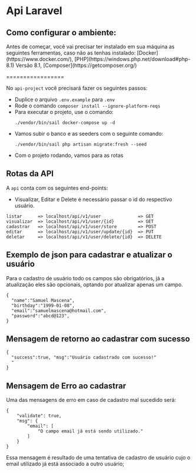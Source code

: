 # Api Laravel

## Como configurar o ambiente:

<p>Antes de começar, você vai precisar ter instalado em sua máquina as seguintes ferramentas, caso não as tenhas instalado:
[Docker](https://www.docker.com/), [PHP](https://windows.php.net/download#php-8.1) Versão 8.1, 
[Composer](https://getcomposer.org/) </p>

=================
<!--ts-->
No `api-project` você precisará fazer os seguintes passos:
   * Duplice o arquivo `.env.example` para `.env`
   * Rode o comando `composer install --ignore-platform-reqs `
   * Para executar o projeto, use o comando:
      ```
      ./vendor/bin/sail docker-compose up -d
      ```
   * Vamos subir o banco e as seeders com o seguinte comando:
      ```
      ./vendor/bin/sail php artisan migrate:fresh --seed
      ```
   * Com o projeto rodando, vamos para as rotas   
## Rotas da API
A `api` conta com os seguintes end-points:
   * Visualizar, Editar e Delete é necessário passar o id do respectivo usuário.
```
listar      => localhost/api/v1/user              => GET
visualizar  => localhost/api/v1/user/{id}         => GET
cadastrar   => localhost/api/v1/user/store        => POST
editar      => localhost/api/v1/user/update/{id}  => PUT
deletar     => localhost/api/v1/user/delete/{id}  => DELETE
```

## Exemplo de json para cadastrar e atualizar o usuário
Para o cadastro de usuário todo os campos são obrigatórios, já a atualização eles são opcionais, optando por atualizar apenas um campo.

```
{
  "name":"Samuel Mascena",
  "birthday":"1999-01-08",
  "email":"samuelmascena@hotmail.com",
  "password":"abcd@123",
}
```

## Mensagem de retorno ao cadastrar com sucesso

```
{
  "success":true, "msg":"Usuário cadastrado com sucesso!"
  "
}
```

## Mensagem de Erro ao cadastrar
Uma das mensagens de erro em caso de cadastro mal sucedido será:
```
{
    "validate": true,
    "msg": {
        "email": [
            "O campo email já está sendo utilizado."
        ]
    }
}
```

Essa mensagem é resultado de uma tentativa de cadastro de usuário cujo o email utilizado já está associado a outro usuário;
<!--te-->
